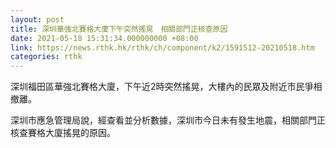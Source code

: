 ```yaml
---
layout: post
title: 深圳華強北賽格大廈下午突然搖晃　相關部門正核查原因
date: 2021-05-18 15:31:34.000000000 +08:00
link: https://news.rthk.hk/rthk/ch/component/k2/1591512-20210518.htm
categories: rthk
---
```


深圳福田區華強北賽格大廈，下午近2時突然搖晃，大樓內的民眾及附近市民爭相撤離。

深圳市應急管理局說，經查看並分析數據，深圳市今日未有發生地震，相關部門正核查賽格大廈搖晃的原因。
